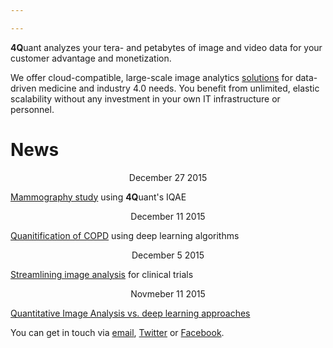```yaml
---

---
```


<span class="alt-font"><strong>4Q</strong>uant</span> analyzes your tera- and petabytes of image and video data for your customer advantage and monetization.

We offer cloud-compatible, large-scale image analytics [solutions](solutions.html) for data-driven medicine and industry 4.0 needs. You benefit from unlimited, elastic scalability without any investment in your own IT infrastructure or personnel.

# News

<div class="news">
  <div style="text-align: center">December 27 2015</div>
  <p>
    <a href="mammo.html">Mammography study</a> using
              <span class="alt-font"><strong>4Q</strong>uant</span>'s <span class="alt-font">IQAE</span>
  </p>
  <div style="text-align: center">December 11 2015</div>
  <p>
    <a href="copd.html">Quanitification of COPD</a> using deep learning algorithms
  </p>


  <div style="text-align: center">December 5 2015</div>
  <p>
    <a href="streamline.html">Streamlining image analysis</a> for clinical trials
  </p>

  <div style="text-align: center">Novmeber 11 2015</div>
  <p>
    <a href="comparison.html">Quantitative Image Analysis vs. deep learning approaches</a>
  </p>
</div>



<!--
<div class="table">
    <div class="row">
        <div class="cell caption">
            27.12.15
        </div>
        <div class="cell">
            <a href="mammo.html">
              Mammography study using
                <span class="alt-font">
                <strong>4Q</strong>uant</span>'s <span class="alt-font">IQAE</span></a>
        </div>
    </div>
    <div class="row">
        <div class="cell caption">
            11.12.15
        </div>
        <div class="cell">
            <a href="copd.html">Quanitification of COPD using deep learning algorithms</a>
        </div>
    </div>
    <div class="row">
        <div class="cell caption">
            5.12.15
        </div>
        <div class="cell">
            <a href="streamline.html">Streamlining image analysis for clinical trials</a>
        </div>
    </div>
    <div class="row">
        <div class="cell caption">
            2.12.15
        </div>
        <div class="cell">
            <a href="comparison.html">Quantitative Image Analysis vs. deep learning approaches</a>
        </div>
    </div>
</div>
-->

You can get in touch via [email](), [Twitter]() or [Facebook]().

